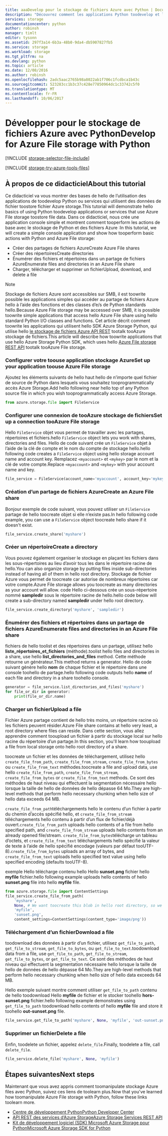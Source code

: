 ```yaml
---
title: aaaDevelop pour le stockage de fichiers Azure avec Python | Documents Microsoft
description: "Découvrez comment les applications Python toodevelop et les services qui utilisent des fichiers Azure storage toostore fichier des données."
services: storage
documentationcenter: python
author: robinsh
manager: timlt
editor: tysonn
ms.assetid: 297f3a14-6b3a-48b0-9da4-db5907827fb5
ms.service: storage
ms.workload: storage
ms.tgt_pltfrm: na
ms.devlang: python
ms.topic: article
ms.date: 12/08/2016
ms.author: robinsh
ms.openlocfilehash: 2adc5aac2765b98a8022ab1f706c1fcdbca1b43c
ms.sourcegitcommit: 523283cc1b3c37c428e77850964dc1c33742c5f0
ms.translationtype: MT
ms.contentlocale: fr-FR
ms.lasthandoff: 10/06/2017
---
```

# <a name="develop-for-azure-file-storage-with-python"></a><span data-ttu-id="7af24-103">Développer pour le stockage de fichiers Azure avec Python</span><span class="sxs-lookup"><span data-stu-id="7af24-103">Develop for Azure File storage with Python</span></span>
[!INCLUDE [storage-selector-file-include](../../../includes/storage-selector-file-include.md)]

[!INCLUDE [storage-try-azure-tools-files](../../../includes/storage-try-azure-tools-files.md)]

## <a name="about-this-tutorial"></a><span data-ttu-id="7af24-104">À propos de ce didacticiel</span><span class="sxs-lookup"><span data-stu-id="7af24-104">About this tutorial</span></span>
<span data-ttu-id="7af24-105">Ce didacticiel va vous montrer des bases de hello de l’utilisation des applications de toodevelop Python ou services qui utilisent des données de fichier toostore fichier Azure storage.</span><span class="sxs-lookup"><span data-stu-id="7af24-105">This tutorial will demonstrate hello basics of using Python toodevelop applications or services that use Azure File storage toostore file data.</span></span> <span data-ttu-id="7af24-106">Dans ce didacticiel, nous crée une application console simple et montrent comment tooperform les actions de base avec le stockage de Python et des fichiers Azure :</span><span class="sxs-lookup"><span data-stu-id="7af24-106">In this tutorial, we will create a simple console application and show how tooperform basic actions with Python and Azure File storage:</span></span>

* <span data-ttu-id="7af24-107">Créer des partages de fichiers Azure</span><span class="sxs-lookup"><span data-stu-id="7af24-107">Create Azure File shares</span></span>
* <span data-ttu-id="7af24-108">Créer des répertoires</span><span class="sxs-lookup"><span data-stu-id="7af24-108">Create directories</span></span>
* <span data-ttu-id="7af24-109">Énumérer des fichiers et répertoires dans un partage de fichiers Azure</span><span class="sxs-lookup"><span data-stu-id="7af24-109">Enumerate files and directories in an Azure File share</span></span>
* <span data-ttu-id="7af24-110">Charger, télécharger et supprimer un fichier</span><span class="sxs-lookup"><span data-stu-id="7af24-110">Upload, download, and delete a file</span></span>

> [!Note]  
> <span data-ttu-id="7af24-111">Stockage de fichiers Azure sont accessibles sur SMB, il est toowrite possible les applications simples qui accéder au partage de fichiers Azure hello à l’aide des fonctions et des classes d’e/s de Python standards hello.</span><span class="sxs-lookup"><span data-stu-id="7af24-111">Because Azure File storage may be accessed over SMB, it is possible toowrite simple applications that access hello Azure File share using hello standard Python I/O classes and functions.</span></span> <span data-ttu-id="7af24-112">Cet article décrit comment toowrite les applications qui utilisent hello SDK Azure Storage Python, qui utilise hello [le stockage de fichiers Azure API REST](https://docs.microsoft.com/en-us/rest/api/storageservices/fileservices/file-service-rest-api) tootalk tooAzure stockage de fichiers.</span><span class="sxs-lookup"><span data-stu-id="7af24-112">This article will describe how toowrite applications that use hello Azure Storage Python SDK, which uses hello [Azure File storage REST API](https://docs.microsoft.com/en-us/rest/api/storageservices/fileservices/file-service-rest-api) tootalk tooAzure File storage.</span></span>

### <a name="set-up-your-application-toouse-azure-file-storage"></a><span data-ttu-id="7af24-113">Configurer votre toouse application stockage Azure</span><span class="sxs-lookup"><span data-stu-id="7af24-113">Set up your application toouse Azure File storage</span></span>
<span data-ttu-id="7af24-114">Ajoutez les éléments suivants de hello haut hello de n’importe quel fichier de source de Python dans lesquels vous souhaitez tooprogrammatically accès Azure Storage.</span><span class="sxs-lookup"><span data-stu-id="7af24-114">Add hello following near hello top of any Python source file in which you wish tooprogrammatically access Azure Storage.</span></span>

```python
from azure.storage.file import FileService
```

### <a name="set-up-a-connection-tooazure-file-storage"></a><span data-ttu-id="7af24-115">Configurer une connexion de tooAzure stockage de fichiers</span><span class="sxs-lookup"><span data-stu-id="7af24-115">Set up a connection tooAzure File storage</span></span> 
<span data-ttu-id="7af24-116">Hello `FileService` objet vous permet de travailler avec les partages, répertoires et fichiers.</span><span class="sxs-lookup"><span data-stu-id="7af24-116">hello `FileService` object lets you work with shares, directories and files.</span></span> <span data-ttu-id="7af24-117">Hello de code suivant crée un `FileService` objet à l’aide de la clé de compte et le nom du compte de stockage hello.</span><span class="sxs-lookup"><span data-stu-id="7af24-117">hello following code creates a `FileService` object using hello storage account name and account key.</span></span> <span data-ttu-id="7af24-118">Remplacez `<myaccount>` et `<mykey>` par le nom et la clé de votre compte.</span><span class="sxs-lookup"><span data-stu-id="7af24-118">Replace `<myaccount>` and `<mykey>` with your account name and key.</span></span>

```python
file_service = FileService(account_name='myaccount', account_key='mykey')
```

### <a name="create-an-azure-file-share"></a><span data-ttu-id="7af24-119">Création d’un partage de fichiers Azure</span><span class="sxs-lookup"><span data-stu-id="7af24-119">Create an Azure File share</span></span>
<span data-ttu-id="7af24-120">Bonjour exemple de code suivant, vous pouvez utiliser un `FileService` partage de hello toocreate objet si elle n’existe pas.</span><span class="sxs-lookup"><span data-stu-id="7af24-120">In hello following code example, you can use a `FileService` object toocreate hello share if it doesn't exist.</span></span>

```python
file_service.create_share('myshare')
```

### <a name="create-a-directory"></a><span data-ttu-id="7af24-121">Créer un répertoire</span><span class="sxs-lookup"><span data-stu-id="7af24-121">Create a directory</span></span>
<span data-ttu-id="7af24-122">Vous pouvez également organiser le stockage en plaçant les fichiers dans les sous-répertoires au lieu d’avoir tous les dans le répertoire racine de hello.</span><span class="sxs-lookup"><span data-stu-id="7af24-122">You can also organize storage by putting files inside sub-directories instead of having all of them in hello root directory.</span></span> <span data-ttu-id="7af24-123">Stockage de fichier Azure vous permet de toocreate car autorise de nombreux répertoires car votre compte.</span><span class="sxs-lookup"><span data-stu-id="7af24-123">Azure File storage allows you toocreate as many directories as your account will allow.</span></span> <span data-ttu-id="7af24-124">code Hello ci-dessous crée un sous-répertoire nommé **sampledir** sous le répertoire racine de hello.</span><span class="sxs-lookup"><span data-stu-id="7af24-124">hello code below will create a sub-directory named **sampledir** under hello root directory.</span></span>

```python
file_service.create_directory('myshare', 'sampledir')
```

### <a name="enumerate-files-and-directories-in-an-azure-file-share"></a><span data-ttu-id="7af24-125">Énumérer des fichiers et répertoires dans un partage de fichiers Azure</span><span class="sxs-lookup"><span data-stu-id="7af24-125">Enumerate files and directories in an Azure File share</span></span>
<span data-ttu-id="7af24-126">fichiers de hello toolist et des répertoires dans un partage, utilisez hello **liste\_répertoires\_et\_fichiers** (méthode).</span><span class="sxs-lookup"><span data-stu-id="7af24-126">toolist hello files and directories in a share, use hello **list\_directories\_and\_files** method.</span></span> <span data-ttu-id="7af24-127">Cette méthode retourne un générateur.</span><span class="sxs-lookup"><span data-stu-id="7af24-127">This method returns a generator.</span></span> <span data-ttu-id="7af24-128">Hello de code suivant génère hello **nom** de chaque fichier et le répertoire dans une console toohello de partage.</span><span class="sxs-lookup"><span data-stu-id="7af24-128">hello following code outputs hello **name** of each file and directory in a share toohello console.</span></span>

```python
generator = file_service.list_directories_and_files('myshare')
for file_or_dir in generator:
    print(file_or_dir.name)
```

### <a name="upload-a-file"></a><span data-ttu-id="7af24-129">Charger un fichier</span><span class="sxs-lookup"><span data-stu-id="7af24-129">Upload a file</span></span> 
<span data-ttu-id="7af24-130">Fichier Azure partage contient de hello très moins, un répertoire racine où les fichiers peuvent résider.</span><span class="sxs-lookup"><span data-stu-id="7af24-130">Azure File share contains at hello very least, a root directory where files can reside.</span></span> <span data-ttu-id="7af24-131">Dans cette section, vous allez apprendre comment tooupload un fichier à partir du stockage local sur hello racine du répertoire d’un partage.</span><span class="sxs-lookup"><span data-stu-id="7af24-131">In this section, you'll learn how tooupload a file from local storage onto hello root directory of a share.</span></span>

<span data-ttu-id="7af24-132">toocreate un fichier et les données de téléchargement, utilisez hello `create_file_from_path`, `create_file_from_stream`, `create_file_from_bytes` ou `create_file_from_text` méthodes.</span><span class="sxs-lookup"><span data-stu-id="7af24-132">toocreate a file and upload data, use hello `create_file_from_path`, `create_file_from_stream`, `create_file_from_bytes` or `create_file_from_text` methods.</span></span> <span data-ttu-id="7af24-133">Ce sont des méthodes de haut niveau qui effectuent la segmentation nécessaire hello lorsque la taille de hello de données de hello dépasse 64 Mo.</span><span class="sxs-lookup"><span data-stu-id="7af24-133">They are high-level methods that perform hello necessary chunking when hello size of hello data exceeds 64 MB.</span></span>

<span data-ttu-id="7af24-134">`create_file_from_path`téléchargements hello le contenu d’un fichier à partir du chemin d’accès spécifié hello, et `create_file_from_stream` téléchargements hello contenu à partir d’un flux de fichier/déjà ouvert.</span><span class="sxs-lookup"><span data-stu-id="7af24-134">`create_file_from_path` uploads hello contents of a file from hello specified path, and `create_file_from_stream` uploads hello contents from an already opened file/stream.</span></span> <span data-ttu-id="7af24-135">`create_file_from_bytes`télécharge un tableau d’octets, et `create_file_from_text` téléchargements hello spécifié la valeur de texte à l’aide de hello spécifié encodage (valeurs par défaut tooUTF-8).</span><span class="sxs-lookup"><span data-stu-id="7af24-135">`create_file_from_bytes` uploads an array of bytes, and `create_file_from_text` uploads hello specified text value using hello specified encoding (defaults tooUTF-8).</span></span>

<span data-ttu-id="7af24-136">exemple Hello télécharge contenu hello Hello **sunset.png** fichier hello **myfile** fichier.</span><span class="sxs-lookup"><span data-stu-id="7af24-136">hello following example uploads hello contents of hello **sunset.png** file into hello **myfile** file.</span></span>

```python
from azure.storage.file import ContentSettings
file_service.create_file_from_path(
    'myshare',
    None, # We want toocreate this blob in hello root directory, so we specify None for hello directory_name
    'myfile',
    'sunset.png',
    content_settings=ContentSettings(content_type='image/png'))
```

### <a name="download-a-file"></a><span data-ttu-id="7af24-137">Téléchargement d’un fichier</span><span class="sxs-lookup"><span data-stu-id="7af24-137">Download a file</span></span>
<span data-ttu-id="7af24-138">toodownload des données à partir d’un fichier, utilisez `get_file_to_path`, `get_file_to_stream`, `get_file_to_bytes`, ou `get_file_to_text`.</span><span class="sxs-lookup"><span data-stu-id="7af24-138">toodownload data from a file, use `get_file_to_path`, `get_file_to_stream`, `get_file_to_bytes`, or `get_file_to_text`.</span></span> <span data-ttu-id="7af24-139">Ce sont des méthodes de haut niveau qui effectuent la segmentation nécessaire hello lorsque la taille de hello de données de hello dépasse 64 Mo.</span><span class="sxs-lookup"><span data-stu-id="7af24-139">They are high-level methods that perform hello necessary chunking when hello size of hello data exceeds 64 MB.</span></span>

<span data-ttu-id="7af24-140">Hello exemple suivant montre comment utiliser `get_file_to_path` contenu de hello toodownload Hello **myfile** de fichier et le stocker toohello **hors-sunset.png** fichier.</span><span class="sxs-lookup"><span data-stu-id="7af24-140">hello following example demonstrates using `get_file_to_path` toodownload hello contents of hello **myfile** file and store it toohello **out-sunset.png** file.</span></span>

```python
file_service.get_file_to_path('myshare', None, 'myfile', 'out-sunset.png')
```

### <a name="delete-a-file"></a><span data-ttu-id="7af24-141">Supprimer un fichier</span><span class="sxs-lookup"><span data-stu-id="7af24-141">Delete a file</span></span>
<span data-ttu-id="7af24-142">Enfin, toodelete un fichier, appelez `delete_file`.</span><span class="sxs-lookup"><span data-stu-id="7af24-142">Finally, toodelete a file, call `delete_file`.</span></span>

```python
file_service.delete_file('myshare', None, 'myfile')
```

## <a name="next-steps"></a><span data-ttu-id="7af24-143">Étapes suivantes</span><span class="sxs-lookup"><span data-stu-id="7af24-143">Next steps</span></span>
<span data-ttu-id="7af24-144">Maintenant que vous avez appris comment toomanipulate stockage Azure files avec Python, suivez ces liens de toolearn plus.</span><span class="sxs-lookup"><span data-stu-id="7af24-144">Now that you've learned how toomanipulate Azure File storage with Python, follow these links toolearn more.</span></span>

* [<span data-ttu-id="7af24-145">Centre de développement Python</span><span class="sxs-lookup"><span data-stu-id="7af24-145">Python Developer Center</span></span>](/develop/python/)
* [<span data-ttu-id="7af24-146">API REST des services d’Azure Storage</span><span class="sxs-lookup"><span data-stu-id="7af24-146">Azure Storage Services REST API</span></span>](http://msdn.microsoft.com/library/azure/dd179355)
* [<span data-ttu-id="7af24-147">Kit de développement logiciel (SDK) Microsoft Azure Storage pour Python</span><span class="sxs-lookup"><span data-stu-id="7af24-147">Microsoft Azure Storage SDK for Python</span></span>](https://github.com/Azure/azure-storage-python)